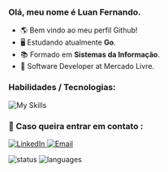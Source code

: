 ### Olá, meu nome é Luan Fernando.
- 🌎 Bem vindo ao meu perfil Github!
- 🖥️ Estudando atualmente <strong>Go</strong>.
- 📚 Formado em <strong>Sistemas da Informação</strong>.
- 💼 Software Developer at Mercado Livre.

### Habilidades / Tecnologias: 
![My Skills](https://skillicons.dev/icons?i=js,ts,go,git,scss,java,figma,react,tailwind,python,linux)

### 💌 Caso queira entrar em contato : 

 <a href="https://www.linkedin.com/in/luan-fernando/" target="_blank">
  <img src="https://img.shields.io/badge/-Linkedin-6610F2?style=for-the-badge&logo=Linkedin&logoColor=FFFFFF&" alt="LinkedIn">
 </a>

 <a href="mailto:luanfernando118@gmail.com" target="_blank">
  <img src="https://img.shields.io/badge/-Email-6610F2?style=for-the-badge&logo=Gmail&logoColor=FFFFFF&" alt="Email">
 </a>

<img src="https://github-readme-stats.vercel.app/api?username=luuan11&theme=material-palenight&show_icons=true&count_private=true&include_all_commits=true&&rank_icon=github&hide=issues,contribs" alt="status" title="status"/> <img height="150em" src="https://github-readme-stats.vercel.app/api/top-langs/?username=Luuan11&&theme=material-palenight&layout=compact&langs_count=8&hide=jupyter%20notebook" alt="languages" title="languages"/>

[comment]: <img src="Luuan.gif" height="160px"/> 
